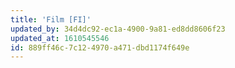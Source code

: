 ```yaml
---
title: 'Film [FI]'
updated_by: 34d4dc92-ec1a-4900-9a81-ed8dd8606f23
updated_at: 1610545546
id: 889ff46c-7c12-4970-a471-dbd1174f649e
---
```


